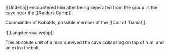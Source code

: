 [[Undella]] encountered him after being seperated from the group in the cave near the [[Raiders Camp]].

Commander of Kobalds, possible member of the [[Cult of Tiamat]].

![[Langdedrosa.webp]]


This absolute unit of a man survived the cave collapsing on top of him, and an extra firebolt.